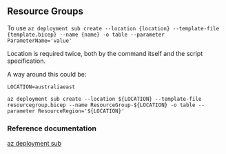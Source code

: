 ## Resource Groups

To use
`az deployment sub create --location {location} --template-file {template.bicep} --name {name} -o table --parameter ParameterName='value'`

Location is required twice, both by the command itself and the script specification.

A way around this could be:

```
LOCATION=australiaeast

az deployment sub create --location ${LOCATION} --template-file resourcegroup.bicep --name ResourceGroup-${LOCATION} -o table --parameter ResourceRegion='${LOCATION}'
```

### Reference documentation

[az deployment sub](https://learn.microsoft.com/en-us/cli/azure/deployment/sub?view=azure-cli-latest)